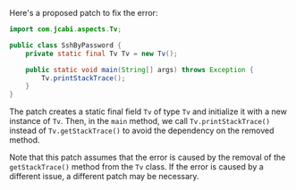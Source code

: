 Here's a proposed patch to fix the error:
```java
import com.jcabi.aspects.Tv;

public class SshByPassword {
    private static final Tv Tv = new Tv();

    public static void main(String[] args) throws Exception {
        Tv.printStackTrace();
    }
}
```
The patch creates a static final field `Tv` of type `Tv` and initialize it with a new instance of `Tv`. Then, in the `main` method, we call `Tv.printStackTrace()` instead of `Tv.getStackTrace()` to avoid the dependency on the removed method.

Note that this patch assumes that the error is caused by the removal of the `getStackTrace()` method from the `Tv` class. If the error is caused by a different issue, a different patch may be necessary.
